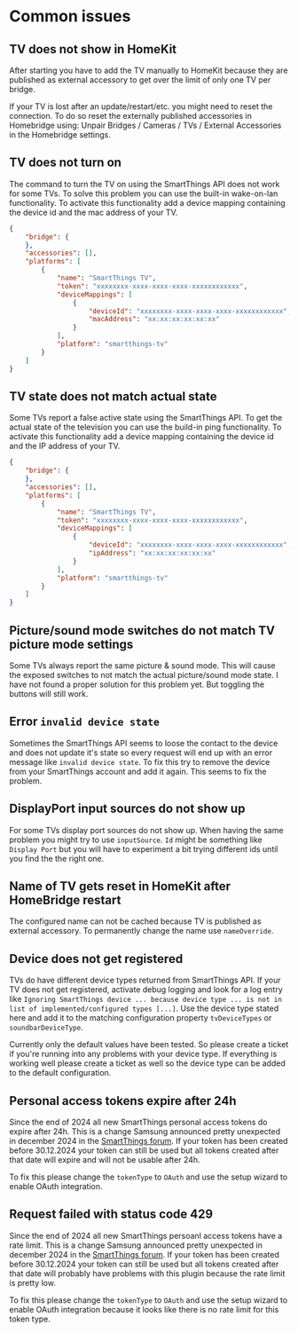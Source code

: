 

# Common issues

## TV does not show in HomeKit

After starting you have to add the TV manually to HomeKit because they are published as external accessory to get over the limit of only one TV per bridge.

If your TV is lost after an update/restart/etc. you might need to reset the connection. To do so reset the externally published accessories in Homebridge using: Unpair Bridges / Cameras / TVs / External Accessories in the Homebridge settings.

## TV does not turn on

The command to turn the TV on using the SmartThings API does not work for some TVs. To solve this problem you can use the built-in wake-on-lan functionality. To activate this functionality add a device mapping containing the device id and the mac address of your TV.

```json
{
    "bridge": {
    },
    "accessories": [],
    "platforms": [
        {
            "name": "SmartThings TV",
            "token": "xxxxxxxx-xxxx-xxxx-xxxx-xxxxxxxxxxxx",
            "deviceMappings": [
                {
                    "deviceId": "xxxxxxxx-xxxx-xxxx-xxxx-xxxxxxxxxxxx",
                    "macAddress": "xx:xx:xx:xx:xx:xx"
                }
            ],
            "platform": "smartthings-tv"
        }
    ]
}
```

## TV state does not match actual state

Some TVs report a false active state using the SmartThings API. To get the actual state of the television you can use the build-in ping functionality. To activate this functionality add a device mapping containing the device id and the IP address of your TV.

```json
{
    "bridge": {
    },
    "accessories": [],
    "platforms": [
        {
            "name": "SmartThings TV",
            "token": "xxxxxxxx-xxxx-xxxx-xxxx-xxxxxxxxxxxx",
            "deviceMappings": [
                {
                    "deviceId": "xxxxxxxx-xxxx-xxxx-xxxx-xxxxxxxxxxxx",
                    "ipAddress": "xx:xx:xx:xx:xx:xx"
                }
            ],
            "platform": "smartthings-tv"
        }
    ]
}
```

## Picture/sound mode switches do not match TV picture mode settings

Some TVs always report the same picture & sound mode. This will cause the exposed switches to not match the actual picture/sound mode state. I have not found a proper solution for this problem yet. But toggling the buttons will still work.

## Error `invalid device state`

Sometimes the SmartThings API seems to loose the contact to the device and does not update it's state so every request will end up with an error message like `invalid device state`. To fix this try to remove the device from your SmartThings account and add it again. This seems to fix the problem.

## DisplayPort input sources do not show up

For some TVs display port sources do not show up. When having the same problem you might try to use `inputSource`. `Id` might be something like `Display Port` but you will have to experiment a bit trying different ids until you find the the right one.

## Name of TV gets reset in HomeKit after HomeBridge restart

The configured name can not be cached because TV is published as external accessory. To permanently change the name use `nameOverride`.

## Device does not get registered

TVs do have different device types returned from SmartThings API. If your TV does not get registered, activate debug logging and look for a log entry like `Ignoring SmartThings device ... because device type ... is not in list of implemented/configured types [...]`. Use the device type stated here and add it to the matching configuration property `tvDeviceTypes` or `soundbarDeviceType`.

Currently only the default values have been tested. So please create a ticket if you're running into any problems with your device type. If everything is working well please create a ticket as well so the device type can be added to the default configuration.

## Personal access tokens expire after 24h

Since the end of 2024 all new SmartThings personal access tokens do expire after 24h. This is a change Samsung announced pretty unexpected in december 2024 in the [SmartThings forum](https://community.smartthings.com/t/changes-to-personal-access-tokens-pat/292019). If your token has been created before 30.12.2024 your token can still be used but all tokens created after that date will expire and will not be usable after 24h.

To fix this please change the `tokenType` to `OAuth` and use the setup wizard to enable OAuth integration.

## Request failed with status code 429

Since the end of 2024 all new SmartThings persoanl access tokens have a rate limit. This is a change Samsung announced pretty unexpected in december 2024 in the [SmartThings forum](https://community.smartthings.com/t/changes-to-personal-access-tokens-pat/292019). If your token has been created before 30.12.2024 your token can still be used but all tokens created after that date will probably have problems with this plugin because the rate limit is pretty low.

To fix this please change the `tokenType` to `OAuth` and use the setup wizard to enable OAuth integration because it looks like there is no rate limit for this token type.
